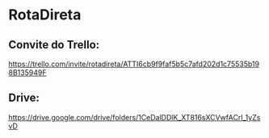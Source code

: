 # RotaDireta 
## Convite do Trello:
https://trello.com/invite/rotadireta/ATTI6cb9f9faf5b5c7afd202d1c75535b198B135949F

## Drive:
https://drive.google.com/drive/folders/1CeDalDDlK_XT816sXCVwfACrI_1yZsvD
